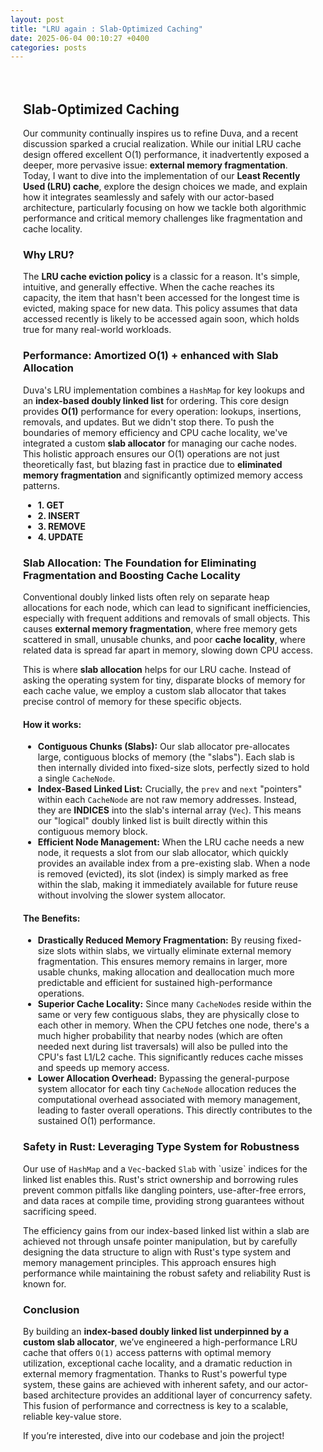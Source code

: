 ```yaml
---
layout: post
title: "LRU again : Slab-Optimized Caching"
date: 2025-06-04 00:10:27 +0400
categories: posts
---
```

<div class="post-content">
  <h2>Slab-Optimized Caching</h2>

  <p>Our community continually inspires us to refine Duva, and a recent discussion sparked a crucial realization. While our initial LRU cache design offered excellent O(1) performance, it inadvertently exposed a deeper, more pervasive issue: <strong>external memory fragmentation</strong>. Today, I want to dive into the implementation of our <strong>Least Recently Used (LRU) cache</strong>, explore the design choices we made, and explain how it integrates seamlessly and safely with our actor-based architecture, particularly focusing on how we tackle both algorithmic performance and critical memory challenges like fragmentation and cache locality.</p>

  <h3>Why LRU?</h3>
<p>The <strong>LRU cache eviction policy</strong> is a classic for a reason. It's simple, intuitive, and generally effective. When the cache reaches its capacity, the item that hasn't been accessed for the longest time is evicted, making space for new data. This policy assumes that data accessed recently is likely to be accessed again soon, which holds true for many real-world workloads.</p>

  <h3>Performance: Amortized O(1) + enhanced with Slab Allocation</h3>

   <p>Duva's LRU implementation combines a <code>HashMap</code> for key lookups and an <strong>index-based doubly linked list</strong> for ordering. This core design provides <strong>O(1)</strong> performance for every operation: lookups, insertions, removals, and updates. But we didn't stop there. To push the boundaries of memory efficiency and CPU cache locality, we've integrated a custom <strong>slab allocator</strong> for managing our cache nodes. This holistic approach ensures our O(1) operations are not just theoretically fast, but blazing fast in practice due to <strong>eliminated memory fragmentation</strong> and significantly optimized memory access patterns.</p>
   <ul>
      <li><strong>1. GET </strong> </li>
      <li><strong>2. INSERT</strong> </li>
      <li><strong>3. REMOVE</strong> </li>
      <li><strong>4. UPDATE</strong> </li>
   </ul>

  <h3>Slab Allocation: The Foundation for Eliminating Fragmentation and Boosting Cache Locality</h3>

  <p>Conventional doubly linked lists often rely on separate heap allocations for each node, which can lead to significant inefficiencies, especially with frequent additions and removals of small objects. This causes <strong>external memory fragmentation</strong>, where free memory gets scattered in small, unusable chunks, and poor <strong>cache locality</strong>, where related data is spread far apart in memory, slowing down CPU access.</p>

  <p>This is where <strong>slab allocation</strong> helps for our LRU cache. Instead of asking the operating system for tiny, disparate blocks of memory for each cache value, we employ a custom slab allocator that takes precise control of memory for these specific objects.</p>

  <h4>How it works:</h4>
  <ul>
    <li><strong>Contiguous Chunks (Slabs):</strong> Our slab allocator pre-allocates large, contiguous blocks of memory (the "slabs"). Each slab is then internally divided into fixed-size slots, perfectly sized to hold a single <code>CacheNode</code>.</li>
    <li><strong>Index-Based Linked List:</strong> Crucially, the <code>prev</code> and <code>next</code> "pointers" within each <code>CacheNode</code> are not raw memory addresses. Instead, they are <strong>INDICES</strong> into the slab's internal array (<code>Vec</code>). This means our "logical" doubly linked list is built directly within this contiguous memory block.</li>
    <li><strong>Efficient Node Management:</strong> When the LRU cache needs a new node, it requests a slot from our slab allocator, which quickly provides an available index from a pre-existing slab. When a node is removed (evicted), its slot (index) is simply marked as free within the slab, making it immediately available for future reuse without involving the slower system allocator.</li>
  </ul>

  <h4>The Benefits:</h4>
  <ul>
    <li><strong>Drastically Reduced Memory Fragmentation:</strong> By reusing fixed-size slots within slabs, we virtually eliminate external memory fragmentation. This ensures memory remains in larger, more usable chunks, making allocation and deallocation much more predictable and efficient for sustained high-performance operations.</li>
    <li><strong>Superior Cache Locality:</strong> Since many <code>CacheNode</code>s reside within the same or very few contiguous slabs, they are physically close to each other in memory. When the CPU fetches one node, there's a much higher probability that nearby nodes (which are often needed next during list traversals) will also be pulled into the CPU's fast L1/L2 cache. This significantly reduces cache misses and speeds up memory access.</li>
    <li><strong>Lower Allocation Overhead:</strong> Bypassing the general-purpose system allocator for each tiny <code>CacheNode</code> allocation reduces the computational overhead associated with memory management, leading to faster overall operations. This directly contributes to the sustained O(1) performance.</li>
  </ul>


  <h3>Safety in Rust: Leveraging Type System for Robustness</h3>

  <p>Our use of <code>HashMap</code> and a <code>Vec</code>-backed <code>Slab</code> with `usize` indices for the linked list enables this. Rust's strict ownership and borrowing rules prevent common pitfalls like dangling pointers, use-after-free errors, and data races at compile time, providing strong guarantees without sacrificing speed.</p>

  <p>The efficiency gains from our index-based linked list within a slab are achieved not through unsafe pointer manipulation, but by carefully designing the data structure to align with Rust's type system and memory management principles. This approach ensures high performance while maintaining the robust safety and reliability Rust is known for.</p>


  <h3>Conclusion</h3>

  <p>By building an <strong>index-based doubly linked list underpinned by a custom slab allocator</strong>, we’ve engineered a high-performance LRU cache that offers <code>O(1)</code> access patterns with optimal memory utilization, exceptional cache locality, and a dramatic reduction in external memory fragmentation. Thanks to Rust's powerful type system, these gains are achieved with inherent safety, and our actor-based architecture provides an additional layer of concurrency safety. This fusion of performance and correctness is key to a scalable, reliable key-value store.</p>

  <p>If you’re interested, dive into our codebase and join the project!</p>
</div>
<style>
  .post-content {
    max-width: 800px;
    margin: 0 auto;
    padding: 20px;
  }

  .post-content h2 {
    font-family: 'Quicksand', sans-serif;
    font-size: 1.8em;
    color: #ff5555;
    margin-top: 1.5em;
    border-bottom: 1px solid #e0e0e0;
    padding-bottom: 0.3em;
  }

  .post-content h3 {
    font-family: 'Quicksand', sans-serif;
    font-size: 1.4em;
    color: #333333;
    margin-top: 1.2em;
  }

  .post-content h4 {
    font-size: 1.2em;
    color: #666666;
    margin-top: 1em;
  }

  .post-content ul,
  .post-content ol {
    margin-left: 1.5em;
    line-height: 1.6;
  }

  .post-content li {
    margin-bottom: 0.5em;
  }

  .post-content p {
    margin-bottom: 1.2em;
    line-height: 1.6;
  }

  .command-example pre {
    background-color: #f5f5f5;
    border-left: 4px solid #ff5555;
    padding: 10px;
    overflow-x: auto;
    font-family: monospace;
    font-size: 0.95em;
    font-color: #4323;
  }
</style>
